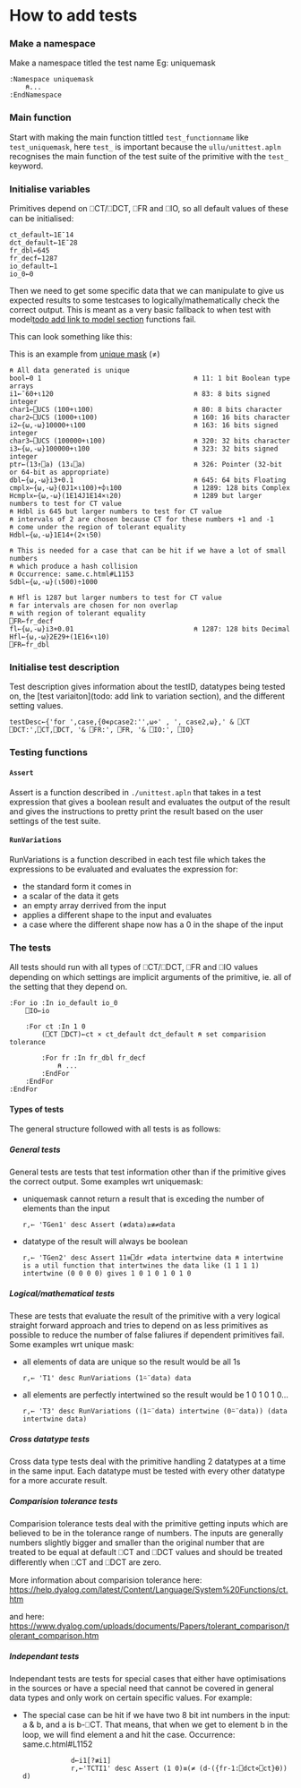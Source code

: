 # How to add tests

### Make a namespace

Make a namespace titled the test name
Eg: uniquemask

```
:Namespace uniquemask
    ⍝...
:EndNamespace
```

### Main function

Start with making the main function tittled `test_functionname` like `test_uniquemask`, here `test_` is important because the `ullu/unittest.apln` recognises the main function of the test suite of the primitive with the `test_` keyword.

### Initialise variables

Primitives depend on ⎕CT/⎕DCT, ⎕FR and ⎕IO, so all default values of these can be initialised:

```
ct_default←1E¯14
dct_default←1E¯28
fr_dbl←645
fr_decf←1287
io_default←1
io_0←0
```

Then we need to get some specific data that we can manipulate to give us expected results to some testcases to logically/mathematically check the correct output. This is meant as a very basic fallback to when test with model[todo add link to model section]() functions fail.

This can look something like this:

This is an example from [unique mask](tests\uniquemask.apln) (≠)
```
⍝ All data generated is unique
bool←0 1                                      ⍝ 11: 1 bit Boolean type arrays
i1←¯60+⍳120                                   ⍝ 83: 8 bits signed integer
char1←⎕UCS (100+⍳100)                         ⍝ 80: 8 bits character
char2←⎕UCS (1000+⍳100)                        ⍝ 160: 16 bits character
i2←{⍵,-⍵}10000+⍳100                           ⍝ 163: 16 bits signed integer
char3←⎕UCS (100000+⍳100)                      ⍝ 320: 32 bits character
i3←{⍵,-⍵}100000+⍳100                          ⍝ 323: 32 bits signed  integer
ptr←(13↑⎕a) (13↓⎕a)                           ⍝ 326: Pointer (32-bit or 64-bit as appropriate)
dbl←{⍵,-⍵}i3+0.1                              ⍝ 645: 64 bits Floating
cmplx←{⍵,-⍵}(0J1×⍳100)+⌽⍳100                  ⍝ 1289: 128 bits Complex
Hcmplx←{⍵,-⍵}(1E14J1E14×⍳20)                  ⍝ 1289 but larger numbers to test for CT value
⍝ Hdbl is 645 but larger numbers to test for CT value
⍝ intervals of 2 are chosen because CT for these numbers +1 and -1
⍝ come under the region of tolerant equality
Hdbl←{⍵,-⍵}1E14+(2×⍳50)

⍝ This is needed for a case that can be hit if we have a lot of small numbers 
⍝ which produce a hash collision
⍝ Occurrence: same.c.html#L1153
Sdbl←{⍵,-⍵}(⍳500)÷1000

⍝ Hfl is 1287 but larger numbers to test for CT value
⍝ far intervals are chosen for non overlap 
⍝ with region of tolerant equality
⎕FR←fr_decf
fl←{⍵,-⍵}i3+0.01                              ⍝ 1287: 128 bits Decimal
Hfl←{⍵,-⍵}2E29+(1E16×⍳10)
⎕FR←fr_dbl
```

### Initialise test description

Test description gives information about the testID, datatypes being tested on, the [test variaiton](todo: add link to variation section), and the different setting values.

```
testDesc←{'for ',case,{0∊⍴case2:'',⍵⋄' , ', case2,⍵},' & ⎕CT ⎕DCT:',⎕CT,⎕DCT, '& ⎕FR:', ⎕FR, '& ⎕IO:', ⎕IO}
```

### Testing functions

#### `Assert`

Assert is a function described in `./unittest.apln` that takes in a test expression that gives a boolean result and evaluates the output of the result and gives the instructions to pretty print the result based on the user settings of the test suite.

#### `RunVariations`

RunVariations is a function described in each test file which takes the expressions to be evaluated and evaluates the expression for:
- the standard form it comes in
- a scalar of the data it gets
- an empty array derrived from the input
- applies a different shape to the input and evaluates
- a case where the different shape now has a 0 in the shape of the input

### The tests

All tests should run with all types of ⎕CT/⎕DCT, ⎕FR and ⎕IO values depending on which settings are implicit arguments of the primitive, ie. all of the setting that they depend on.
```
:For io :In io_default io_0
    ⎕IO←io

    :For ct :In 1 0 
        (⎕CT ⎕DCT)←ct × ct_default dct_default ⍝ set comparision tolerance

        :For fr :In fr_dbl fr_decf
            ⍝ ...
        :EndFor
    :EndFor
:EndFor
```

#### Types of tests

The general structure followed with all tests is as follows:

##### General tests

General tests are tests that test information other than if the primitive gives the correct output. Some examples wrt uniquemask:

- uniquemask cannot return a result that is exceding the number of elements than the input
    ```
    r,← 'TGen1' desc Assert (≢data)≥≢≠data
    ```

- datatype of the result will always be boolean
    ```
    r,← 'TGen2' desc Assert 11≡⎕dr ≠data intertwine data ⍝ intertwine is a util function that intertwines the data like (1 1 1 1) intertwine (0 0 0 0) gives 1 0 1 0 1 0 1 0
    ```

##### Logical/mathematical tests

These are tests that evaluate the result of the primitive with a very logical straight forward approach and tries to depend on as less primitives as possible to reduce the number of false faliures if dependent primitives fail. Some examples wrt unique mask:

- all elements of data are unique so the result would be all 1s
    ```
    r,← 'T1' desc RunVariations (1⍨¨data) data
    ```

- all elements are perfectly intertwined so the result would be 1 0 1 0 1 0...
    ```
    r,← 'T3' desc RunVariations ((1⍨¨data) intertwine (0⍨¨data)) (data intertwine data)
    ```

##### Cross datatype tests

Cross data type tests deal with the primitive handling 2 datatypes at a time in the same input. Each datatype must be tested with every other datatype for a more accurate result.

##### Comparision tolerance tests

Comparision tolerance tests deal with the primitive getting inputs which are believed to be in the tolerance range of numbers. The inputs are generally numbers slightly bigger and smaller than the original number that are treated to be equal at default ⎕CT and ⎕DCT values and should be treated differently when ⎕CT and ⎕DCT are zero.

More information about comparision tolerance here: https://help.dyalog.com/latest/Content/Language/System%20Functions/ct.htm

and here: https://www.dyalog.com/uploads/documents/Papers/tolerant_comparison/tolerant_comparison.htm

##### Independant tests

Independant tests are tests for special cases that either have optimisations in the sources or have a special need that cannot be covered in general data types and only work on certain specific values. For example:
- The special case can be hit if we have two 8 bit int numbers in the input: a & b, and a is b-⎕CT. That means, that when we get to element b in the loop, we will find element a and hit the case.
Occurrence: same.c.html#L1152
    ```
                d←i1[?≢i1]
                r,←'TCTI1' desc Assert (1 0)≡(≠ (d-({fr-1:⎕dct⋄⎕ct}⍬)) d)
    ```